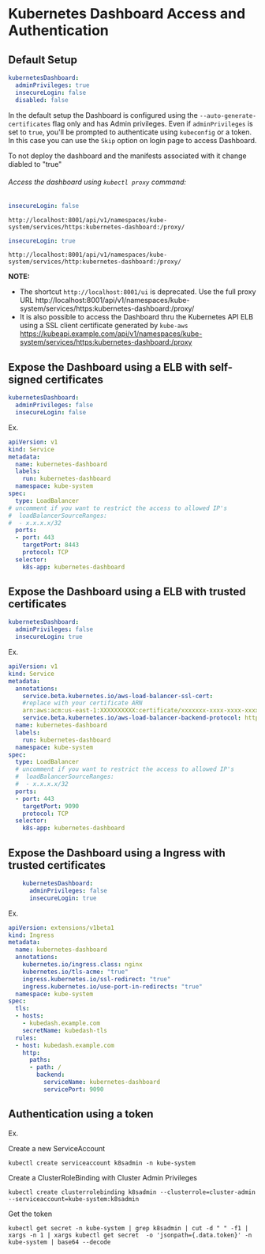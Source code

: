 # Kubernetes Dashboard Access and Authentication

## Default Setup

```yaml
kubernetesDashboard:
  adminPrivileges: true
  insecureLogin: false
  disabled: false
```

In the default setup the Dashboard is configured using the `--auto-generate-certificates` flag only and has Admin privileges.
Even if `adminPrivileges` is set to `true`, you'll be prompted to authenticate using `kubeconfig` or a token.
In this case you can use the `Skip` option on login page to access Dashboard.

To not deploy the dashboard and the manifests associated with it change diabled to "true"

###### Access the dashboard  using `kubectl proxy` command:

```yaml
insecureLogin: false
```
    http://localhost:8001/api/v1/namespaces/kube-system/services/https:kubernetes-dashboard:/proxy/

```yaml
insecureLogin: true
```
    http://localhost:8001/api/v1/namespaces/kube-system/services/http:kubernetes-dashboard:/proxy/

**NOTE:**
* The shortcut `http://localhost:8001/ui` is deprecated. Use the full proxy URL http://localhost:8001/api/v1/namespaces/kube-system/services/https:kubernetes-dashboard:/proxy/
* It is also possible to access the Dashboard thru the Kubernetes API ELB using a SSL client certificate generated by `kube-aws` https://kubeapi.example.com/api/v1/namespaces/kube-system/services/https:kubernetes-dashboard:/proxy


## Expose the Dashboard using a ELB with self-signed certificates

```yaml
kubernetesDashboard:
  adminPrivileges: false
  insecureLogin: false
```

Ex.

```yaml
apiVersion: v1
kind: Service
metadata:
  name: kubernetes-dashboard
  labels:
    run: kubernetes-dashboard
  namespace: kube-system
spec:
  type: LoadBalancer
# uncomment if you want to restrict the access to allowed IP's
#  loadBalancerSourceRanges:
#  - x.x.x.x/32
  ports:
  - port: 443
    targetPort: 8443
    protocol: TCP
  selector:
    k8s-app: kubernetes-dashboard   
```

## Expose the Dashboard using a ELB with trusted certificates

```yaml
kubernetesDashboard:
  adminPrivileges: false
  insecureLogin: true
```

Ex.

```yaml
apiVersion: v1
kind: Service
metadata:
  annotations:
    service.beta.kubernetes.io/aws-load-balancer-ssl-cert:
    #replace with your certificate ARN
    arn:aws:acm:us-east-1:XXXXXXXXXX:certificate/xxxxxxx-xxxx-xxxx-xxxx-xxxxxxxxxx
    service.beta.kubernetes.io/aws-load-balancer-backend-protocol: http
  name: kubernetes-dashboard
  labels:
    run: kubernetes-dashboard
  namespace: kube-system
spec:
  type: LoadBalancer
  # uncomment if you want to restrict the access to allowed IP's
  #  loadBalancerSourceRanges:
  #  - x.x.x.x/32
  ports:
  - port: 443
    targetPort: 9090
    protocol: TCP
  selector:
    k8s-app: kubernetes-dashboard  
```

## Expose the Dashboard using a Ingress with trusted certificates

```yaml
    kubernetesDashboard:
      adminPrivileges: false
      insecureLogin: true
```
Ex.

```yaml
apiVersion: extensions/v1beta1
kind: Ingress
metadata:
  name: kubernetes-dashboard
  annotations:
    kubernetes.io/ingress.class: nginx
    kubernetes.io/tls-acme: "true"
    ingress.kubernetes.io/ssl-redirect: "true"
    ingress.kubernetes.io/use-port-in-redirects: "true"
  namespace: kube-system
spec:
  tls:
  - hosts:
    - kubedash.example.com
    secretName: kubedash-tls
  rules:
  - host: kubedash.example.com
    http:
      paths:
      - path: /
        backend:
          serviceName: kubernetes-dashboard
          servicePort: 9090
```

## Authentication using a token

Ex.

Create a new ServiceAccount

    kubectl create serviceaccount k8sadmin -n kube-system

Create a ClusterRoleBinding with Cluster Admin Privileges

    kubectl create clusterrolebinding k8sadmin --clusterrole=cluster-admin --serviceaccount=kube-system:k8sadmin

Get the token

    kubectl get secret -n kube-system | grep k8sadmin | cut -d " " -f1 | xargs -n 1 | xargs kubectl get secret  -o 'jsonpath={.data.token}' -n kube-system | base64 --decode
